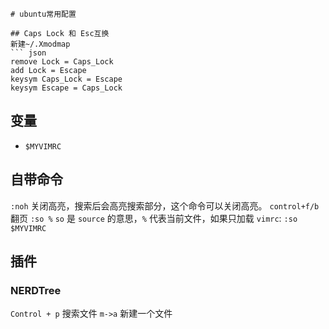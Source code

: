 ````
# ubuntu常用配置

## Caps Lock 和 Esc互换
新建~/.Xmodmap
``` json
remove Lock = Caps_Lock
add Lock = Escape
keysym Caps_Lock = Escape
keysym Escape = Caps_Lock
````

## 变量

- `$MYVIMRC`

## 自带命令

`:noh` 关闭高亮，搜索后会高亮搜索部分，这个命令可以关闭高亮。
`control+f/b` 翻页
`:so %` `so` 是 `source` 的意思，`%` 代表当前文件，如果只加载 `vimrc`: `:so $MYVIMRC`

## 插件

### NERDTree

`Control + p` 搜索文件
`m->a` 新建一个文件
